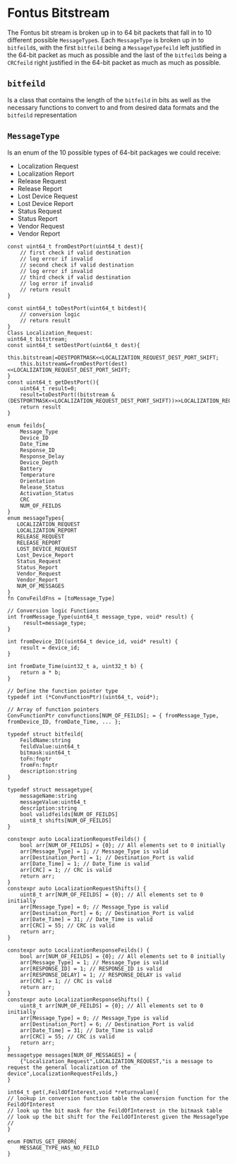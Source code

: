 # Fontus Bitstream
The Fontus bit stream is broken up in to 64 bit packets that fall in to 10 different possible `MessageType`s.
Each `MessageType` is broken up in to `bitfeild`s, with the first `bitfeild` being a `MessageTypefeild` left justified in the 64-bit packet as much as possible and the last of the `bitfeild`s being a `CRCfeild` right justified in the 64-bit packet as much as much as possible.

## `bitfeild`
Is a class that contains the length of the `bitfeild` in bits as well as the necessary functions to convert to and from desired data formats and the `bitfeild` representation

## `MessageType`
Is an enum of the 10 possible types of 64-bit packages we could receive:
 - Localization Request
 - Localization Report
 - Release Request
 - Release Report
 - Lost Device Request
 - Lost Device Report
 - Status Request
 - Status Report
 - Vendor Request
 - Vendor Report
 
```
const uint64_t fromDestPort(uint64_t dest){
    // first check if valid destination
    // log error if invalid
    // second check if valid destination
    // log error if invalid
    // third check if valid destination
    // log error if invalid
    // return result
}

const uint64_t toDestPort(uint64_t bitdest){
    // conversion logic 
    // return result
}
Class Localization_Request:
uint64_t bitstream;
const uint64_t setDestPort(uint64_t dest){
    this.bitstream|=DESTPORTMASK<<LOCALIZATION_REQUEST_DEST_PORT_SHIFT;
    this.bitstream&=fromDestPort(dest)<<LOCALIZATION_REQUEST_DEST_PORT_SHIFT;
}
const uint64_t getDestPort(){
    uint64_t result=0;
    result=toDestPort((bitstream & (DESTPORTMASK<<LOCALIZATION_REQUEST_DEST_PORT_SHIFT))>>LOCALIZATION_REQUEST_DEST_PORT_SHIFT);
    return result
}
```
```
enum feilds{
    Message_Type
    Device_ID
    Date_Time
    Response_ID
    Response_Delay
    Device_Depth
    Battery
    Temperature
    Orientation
    Release_Status
    Activation_Status
    CRC
    NUM_OF_FEILDS
}
enum messageTypes{
   LOCALIZATION_REQUEST
   LOCALIZATION_REPORT
   RELEASE_REQUEST
   RELEASE_REPORT
   LOST_DEVICE_REQUEST
   Lost_Device_Report
   Status_Request
   Status_Report
   Vendor_Request
   Vendor_Report
   NUM_OF_MESSAGES
}
fn ConvFeildFns = [toMessage_Type] 

// Conversion logic Functions
int fromMessage_Type(uint64_t message_type, void* result) {
     result=message_type;
}

int fromDevice_ID((uint64_t device_id, void* result) {
    result = device_id;
}

int fromDate_Time(uint32_t a, uint32_t b) {
    return a * b;
}

// Define the function pointer type
typedef int (*ConvFunctionPtr)(uint64_t, void*);

// Array of function pointers
ConvFunctionPtr convfunctions[NUM_OF_FEILDS]; = { fromMessage_Type, fromDevice_ID, fromDate_Time, ... };

typedef struct bitfeild{
    FeildName:string
    feildValue:uint64_t
    bitmask:uint64_t
    toFn:fnptr
    fromFn:fnptr
    description:string
}

typedef struct messagetype{
    messageName:string
    messageValue:uint64_t
    description:string
    bool validfeilds[NUM_OF_FEILDS]
    uint8_t shifts[NUM_OF_FEILDS]
}

constexpr auto LocalizationRequestFeilds() {
    bool arr[NUM_OF_FEILDS] = {0}; // All elements set to 0 initially
    arr[Message_Type] = 1; // Message_Type is valid
    arr[Destination_Port] = 1; // Destination_Port is valid
    arr[Date_Time] = 1; // Date_Time is valid
    arr[CRC] = 1; // CRC is valid
    return arr;
}
constexpr auto LocalizationRequestShifts() {
    uint8_t arr[NUM_OF_FEILDS] = {0}; // All elements set to 0 initially
    arr[Message_Type] = 0; // Message_Type is valid
    arr[Destination_Port] = 6; // Destination_Port is valid
    arr[Date_Time] = 31; // Date_Time is valid
    arr[CRC] = 55; // CRC is valid
    return arr;
}

constexpr auto LocalizationResponseFeilds() {
    bool arr[NUM_OF_FEILDS] = {0}; // All elements set to 0 initially
    arr[Message_Type] = 1; // Message_Type is valid
    arr[RESPONSE_ID] = 1; // RESPONSE_ID is valid
    arr[RESPONSE_DELAY] = 1; // RESPONSE_DELAY is valid
    arr[CRC] = 1; // CRC is valid
    return arr;
}
constexpr auto LocalizationResponseShifts() {
    uint8_t arr[NUM_OF_FEILDS] = {0}; // All elements set to 0 initially
    arr[Message_Type] = 0; // Message_Type is valid
    arr[Destination_Port] = 6; // Destination_Port is valid
    arr[Date_Time] = 31; // Date_Time is valid
    arr[CRC] = 55; // CRC is valid
    return arr;
}
messagetype messages[NUM_OF_MESSAGES] = {
    {"Localization_Request",LOCALIZATION_REQUEST,"is a message to request the general localization of the device",LocalizationRequestFeilds,}
}

int64_t get(,FeildOfInterest,void *returnvalue){
// lookup in conversion function table the conversion function for the FeildOfInterest
// look up the bit mask for the FeildOfInterest in the bitmask table
// look up the bit shift for the FeildOfInterest given the MessageType
// 
}

enum FONTUS_GET_ERROR{
    MESSAGE_TYPE_HAS_NO_FEILD
}
```
```

```